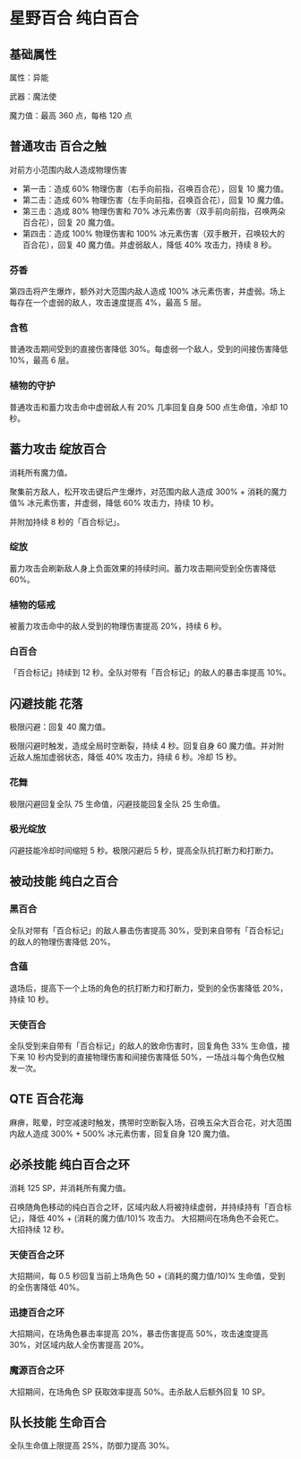 # 星野百合 纯白百合

## 基础属性

属性：异能

武器：魔法使

魔力值：最高 360 点，每格 120 点

## 普通攻击 百合之触

对前方小范围内敌人造成物理伤害

* 第一击：造成 60% 物理伤害（右手向前指，召唤百合花），回复 10 魔力值。
* 第二击：造成 60% 物理伤害（左手向前指，召唤百合花），回复 10 魔力值。
* 第三击：造成 80% 物理伤害和 70% 冰元素伤害（双手前向前指，召唤两朵百合花），回复 20 魔力值。
* 第四击：造成 100% 物理伤害和 100% 冰元素伤害（双手散开，召唤较大的百合花），回复 40 魔力值。并虚弱敌人，降低 40% 攻击力，持续 8 秒。

### 芬香

第四击将产生爆炸，额外对大范围内敌人造成 100% 冰元素伤害，并虚弱。场上每存在一个虚弱的敌人，攻击速度提高 4%，最高 5 层。

### 含苞

普通攻击期间受到的直接伤害降低 30%。每虚弱一个敌人，受到的间接伤害降低 10%，最高 6 层。

### 植物的守护

普通攻击和蓄力攻击命中虚弱敌人有 20% 几率回复自身 500 点生命值，冷却 10 秒。

## 蓄力攻击 绽放百合

消耗所有魔力值。

聚集前方敌人，松开攻击键后产生爆炸，对范围内敌人造成 300% + 消耗的魔力值% 冰元素伤害，并虚弱，降低 60% 攻击力，持续 10 秒。

并附加持续 8 秒的「百合标记」。

### 绽放

蓄力攻击会刷新敌人身上负面效果的持续时间。蓄力攻击期间受到全伤害降低 60%。

### 植物的惩戒

被蓄力攻击命中的敌人受到的物理伤害提高 20%，持续 6 秒。

### 白百合

「百合标记」持续到 12 秒。全队对带有「百合标记」的敌人的暴击率提高 10%。

## 闪避技能 花落

极限闪避：回复 40 魔力值。

极限闪避时触发，造成全局时空断裂，持续 4 秒。回复自身 60 魔力值。并对附近敌人施加虚弱状态，降低 40% 攻击力，持续 6 秒。冷却 15 秒。

### 花舞

极限闪避回复全队 75 生命值，闪避技能回复全队 25 生命值。

### 极光绽放

闪避技能冷却时间缩短 5 秒。极限闪避后 5 秒，提高全队抗打断力和打断力。

## 被动技能 纯白之百合

### 黑百合

全队对带有「百合标记」的敌人暴击伤害提高 30%，受到来自带有「百合标记」的敌人的物理伤害降低 20%。

### 含蕴

退场后，提高下一个上场的角色的抗打断力和打断力，受到的全伤害降低 20%，持续 10 秒。

### 天使百合

全队受到来自带有「百合标记」的敌人的致命伤害时，回复角色 33% 生命值，接下来 10 秒内受到的直接物理伤害和间接伤害降低 50%，一场战斗每个角色仅触发一次。

## QTE 百合花海

麻痹，眩晕，时空减速时触发，携带时空断裂入场，召唤五朵大百合花，对大范围内敌人造成 300% + 500% 冰元素伤害，回复自身 120 魔力值。

## 必杀技能 纯白百合之环

消耗 125 SP，并消耗所有魔力值。

召唤随角色移动的纯白百合之环，区域内敌人将被持续虚弱，并持续持有「百合标记」，降低 40% + (消耗的魔力值/10)% 攻击力。
大招期间在场角色不会死亡。
大招持续 12 秒。

### 天使百合之环

大招期间，每 0.5 秒回复当前上场角色 50 + (消耗的魔力值/10)% 生命值，受到的全伤害降低 40%。

### 迅捷百合之环

大招期间，在场角色暴击率提高 20%，暴击伤害提高 50%，攻击速度提高 30%，对区域内敌人全伤害提高 20%。

### 魔源百合之环

大招期间，在场角色 SP 获取效率提高 50%。击杀敌人后额外回复 10 SP。

## 队长技能 生命百合

全队生命值上限提高 25%，防御力提高 30%。
